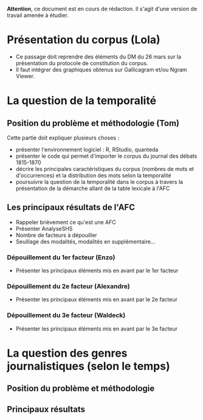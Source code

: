 **Attention**, ce document est en cours de rédaction. Il s'agit d'une version de travail amenée à étudier.

# Présentation du corpus (Lola)

- Ce passage doit reprendre des éléments du DM du 26 mars sur la présentation du protocole de constitution du corpus.
- Il faut intégrer des graphiques obtenus sur Gallicagram et/ou Ngram Viewer.

# La question de la temporalité

## Position du problème et méthodologie (Tom)

Cette partie doit expliquer plusieurs choses : 

- présenter l'environnement logiciel : R, RStudio, quanteda
- présenter le code qui permet d'importer le corpus du journal des débats 1815-1870
- décrire les principales caractéristiques du corpus (nombres de mots et d'occurrences) et la distribution des mots selon la temporalité
- poursuivre la question de la temporalité dans le corpus à travers la présentation de la démarche allant de la table lexicale à l'AFC

## Les principaux résultats de l'AFC

- Rappeler brièvement ce qu'est une AFC
- Présenter AnalyseSHS
- Nombre de facteurs à dépouiller
- Seuillage des modalités, modalités en supplémentaire...

### Dépouillement du 1er facteur (Enzo)

- Présenter les principaux éléments mis en avant par le 1er facteur

### Dépouillement du 2e facteur (Alexandre)

- Présenter les principaux éléments mis en avant par le 2e facteur

### Dépouillement du 3e facteur (Waldeck)

- Présenter les principaux éléments mis en avant par le 3e facteur

# La question des genres journalistiques (selon le temps)

## Position du problème et méthodologie

## Principaux résultats
